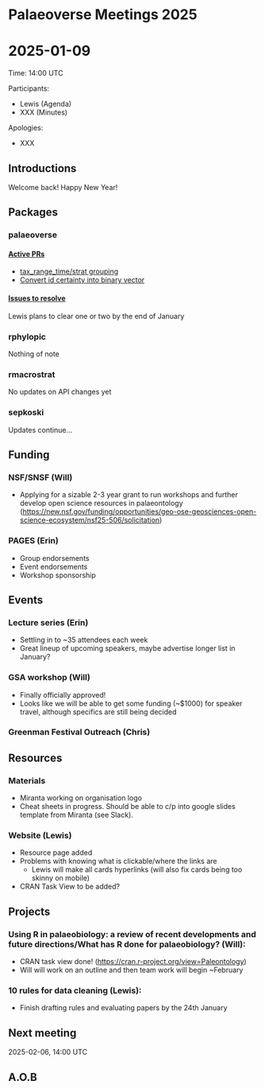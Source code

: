 # Palaeoverse Meetings 2025

# 2025-01-09

Time: 14:00 UTC

Participants: 
- Lewis (Agenda)
- XXX (Minutes)

Apologies:
- XXX

## Introductions
Welcome back! Happy New Year!

## Packages

### palaeoverse
#### [Active PRs](https://github.com/palaeoverse/palaeoverse/pulls)
- [tax_range_time/strat grouping](https://github.com/palaeoverse/palaeoverse/pull/122)  
- [Convert id certainty into binary vector](https://github.com/palaeoverse/palaeoverse/pull/125)

#### [Issues to resolve](https://github.com/palaeoverse/palaeoverse/issues)
Lewis plans to clear one or two by the end of January

### rphylopic
Nothing of note

### rmacrostrat
No updates on API changes yet

### sepkoski
Updates continue...

## Funding
### NSF/SNSF (Will) 
- Applying for a sizable 2-3 year grant to run workshops and further develop open science resources in palaeontology (https://new.nsf.gov/funding/opportunities/geo-ose-geosciences-open-science-ecosystem/nsf25-506/solicitation)

### PAGES (Erin) 
- Group endorsements
- Event endorsements
- Workshop sponsorship

## Events
### Lecture series (Erin)
- Settling in to ~35 attendees each week
- Great lineup of upcoming speakers, maybe advertise longer list in January?

### GSA workshop (Will)
- Finally officially approved!
- Looks like we will be able to get some funding (~$1000) for speaker travel, although specifics are still being decided

### Greenman Festival Outreach (Chris)

## Resources
### Materials  
-	Miranta working on organisation logo
-	Cheat sheets in progress. Should be able to c/p into google slides template from Miranta (see Slack). 

### Website (Lewis)  
-	Resource page added
- Problems with knowing what is clickable/where the links are
  - Lewis will make all cards hyperlinks (will also fix cards being too skinny on mobile)
-	CRAN Task View to be added?

## Projects
### Using R in palaeobiology: a review of recent developments and future directions/What has R done for palaeobiology? (Will):  
-	CRAN task view done! (https://cran.r-project.org/view=Paleontology)
-	Will will work on an outline and then team work will begin ~February

### 10 rules for data cleaning (Lewis):
-	Finish drafting rules and evaluating papers by the 24th January 

## Next meeting
2025-02-06, 14:00 UTC

## A.O.B


